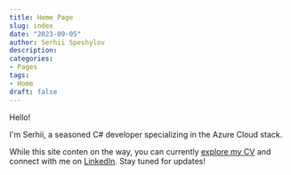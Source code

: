 ```yaml
---
title: Home Page
slug: index
date: "2023-09-05"
author: Serhii Speshylov
description:
categories:
- Pages
tags:
- Home
draft: false
---
```


Hello!

I'm Serhii, a seasoned C# developer specializing in the Azure Cloud stack.

While this site conten on the way, you can currently [explore my CV](./cv) and connect with me on [LinkedIn](https://www.linkedin.com/in/krb3d).
Stay tuned for updates!
